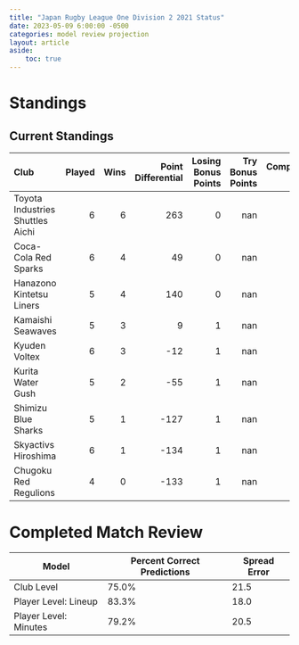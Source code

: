 ```yaml
---  
title: "Japan Rugby League One Division 2 2021 Status"  
date: 2023-05-09 6:00:00 -0500  
categories: model review projection  
layout: article  
aside:  
    toc: true  
---
```

# Standings

## Current Standings


| Club                             |   Played |   Wins |   Point Differential |   Losing Bonus Points |   Try Bonus Points |   Competition Points |
|:---------------------------------|---------:|-------:|---------------------:|----------------------:|-------------------:|---------------------:|
| Toyota Industries Shuttles Aichi |        6 |      6 |                  263 |                     0 |                nan |                   25 |
| Coca-Cola Red Sparks             |        6 |      4 |                   49 |                     0 |                nan |                   17 |
| Hanazono Kintetsu Liners         |        5 |      4 |                  140 |                     0 |                nan |                   16 |
| Kamaishi Seawaves                |        5 |      3 |                    9 |                     1 |                nan |                   14 |
| Kyuden Voltex                    |        6 |      3 |                  -12 |                     1 |                nan |                   14 |
| Kurita Water Gush                |        5 |      2 |                  -55 |                     1 |                nan |                    9 |
| Shimizu Blue Sharks              |        5 |      1 |                 -127 |                     1 |                nan |                    5 |
| Skyactivs Hiroshima              |        6 |      1 |                 -134 |                     1 |                nan |                    5 |
| Chugoku Red Regulions            |        4 |      0 |                 -133 |                     1 |                nan |                    1 |



# Completed Match Review


| Model | Percent Correct Predictions | Spread Error |
| ------ | ------ | ------ |
| Club Level | 75.0% | 21.5 |
| Player Level: Lineup | 83.3% | 18.0 |
| Player Level: Minutes | 79.2% | 20.5 |

